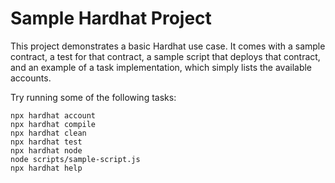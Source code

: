 # Sample Hardhat Project

This project demonstrates a basic Hardhat use case. It comes with a sample contract, a test for that contract, a sample script that deploys that contract, and an example of a task implementation, which simply lists the available accounts.

Try running some of the following tasks:

```shell
npx hardhat account
npx hardhat compile
npx hardhat clean
npx hardhat test
npx hardhat node
node scripts/sample-script.js
npx hardhat help
```
